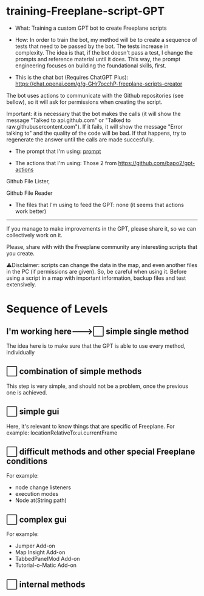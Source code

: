 # training-Freeplane-script-GPT

- What: Training a custom GPT bot to create Freeplane scripts 
  
- How: In order to train the bot, my method will be to create a sequence of tests that need to be passed by the bot. The tests increase in complexity. The idea is that, if the bot doesn't pass a test, I change the prompts and reference material until it does. This way, the prompt engineering focuses on building the foundational skills, first.

- This is the chat bot (Requires ChatGPT Plus): https://chat.openai.com/g/g-GHr7occhP-freeplane-scripts-creator

The bot uses actions to communicate with the Github repositories (see bellow), so it will ask for permissions when creating the script. 

Important: it is necessary that the bot makes the calls (it will show the message "Talked to api.github.com" or "Talked to raw.githubusercontent.com"). If it fails, it will show the message "Error talking to" and the quality of the code will be bad. If that happens, try to regenerate the answer until the calls are made succesfully.

- The prompt that I'm using: [prompt](prompt)

- The actions that I'm using: 
Those 2 from https://github.com/bapo2/gpt-actions

Github File Lister, 

Github File Reader

- The files that I'm using to feed the GPT: none (it seems that actions work better)

---
If you manage to make improvements in the GPT, please share it, so we can collectively work on it.

Please, share with with the Freeplane community any interesting scripts that you create.

⚠️Disclaimer: scripts can change the data in the map, and even another files in the PC (if permissions are given). So, be careful when using it. Before using a script in a map with important information, backup files and test extensively.

# Sequence of Levels
## I'm working here--->⬜ simple single method
The idea here is to make sure that the GPT is able to use every method, individually 
## ⬜ combination of simple methods
This step is very simple, and should not be a problem, once the previous one is achieved.
## ⬜ simple gui
Here, it's relevant to know things that are specific of Freeplane. For example: locationRelativeTo:ui.currentFrame
## ⬜ difficult methods and other special Freeplane conditions
For example:
- node change listeners
- execution modes
- Node at(String path)

## ⬜ complex gui
For example:
- Jumper Add-on
- Map Insight Add-on
- TabbedPanelMod Add-on
- Tutorial-o-Matic Add-on
## ⬜ internal methods
